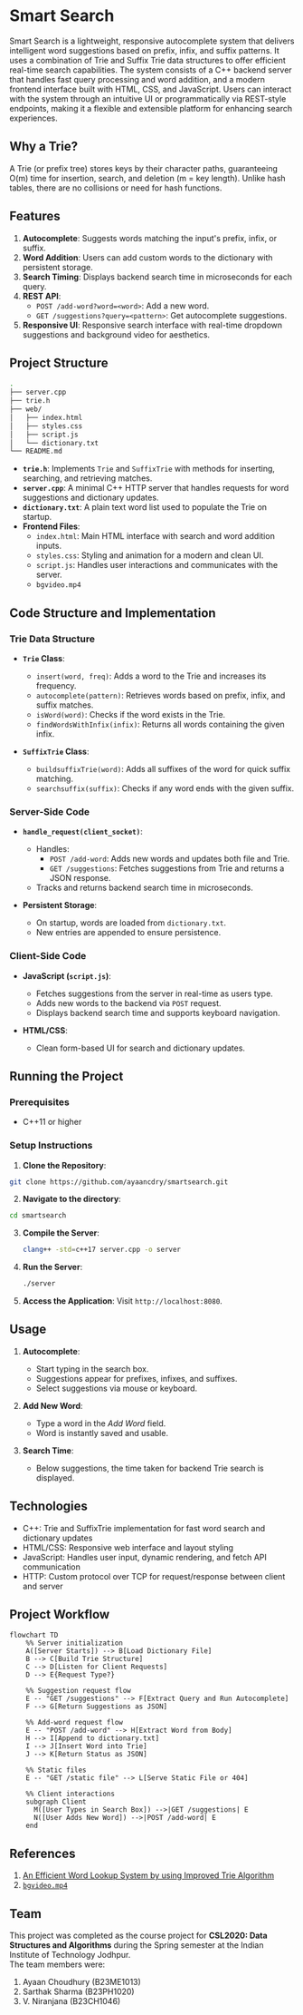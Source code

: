 # Smart Search

Smart Search is a lightweight, responsive autocomplete system that delivers intelligent word suggestions based on prefix, infix, and suffix patterns. It uses a combination of Trie and Suffix Trie data structures to offer efficient real-time search capabilities. The system consists of a C++ backend server that handles fast query processing and word addition, and a modern frontend interface built with HTML, CSS, and JavaScript. Users can interact with the system through an intuitive UI or programmatically via REST-style endpoints, making it a flexible and extensible platform for enhancing search experiences.

## Why a Trie?
A Trie (or prefix tree) stores keys by their character paths, guaranteeing O(m) time for insertion, search, and deletion (m = key length). Unlike hash tables, there are no collisions or need for hash functions. 

## Features

1. **Autocomplete**: Suggests words matching the input's prefix, infix, or suffix.  
2. **Word Addition**: Users can add custom words to the dictionary with persistent storage.  
3. **Search Timing**: Displays backend search time in microseconds for each query.  
4. **REST API**:  
   - `POST /add-word?word=<word>`: Add a new word.  
   - `GET /suggestions?query=<pattern>`: Get autocomplete suggestions.
5. **Responsive UI**: Responsive search interface with real-time dropdown suggestions and background video for aesthetics.


## Project Structure
```bash
.
├── server.cpp          
├── trie.h             
├── web/
│   ├── index.html      
│   ├── styles.css      
│   ├── script.js       
│   └── dictionary.txt 
└── README.md

```
- **`trie.h`**: Implements `Trie` and `SuffixTrie` with methods for inserting, searching, and retrieving matches.  
- **`server.cpp`**: A minimal C++ HTTP server that handles requests for word suggestions and dictionary updates.  
- **`dictionary.txt`**: A plain text word list used to populate the Trie on startup.  
- **Frontend Files**:  
  - `index.html`: Main HTML interface with search and word addition inputs.  
  - `styles.css`: Styling and animation for a modern and clean UI.  
  - `script.js`: Handles user interactions and communicates with the server.  
  - `bgvideo.mp4`


## Code Structure and Implementation

### Trie Data Structure

- **`Trie` Class**:
  - `insert(word, freq)`: Adds a word to the Trie and increases its frequency.  
  - `autocomplete(pattern)`: Retrieves words based on prefix, infix, and suffix matches.  
  - `isWord(word)`: Checks if the word exists in the Trie.  
  - `findWordsWithInfix(infix)`: Returns all words containing the given infix.

- **`SuffixTrie` Class**:
  - `buildsuffixTrie(word)`: Adds all suffixes of the word for quick suffix matching.  
  - `searchsuffix(suffix)`: Checks if any word ends with the given suffix.


### Server-Side Code

- **`handle_request(client_socket)`**:
  - Handles:
    - `POST /add-word`: Adds new words and updates both file and Trie.
    - `GET /suggestions`: Fetches suggestions from Trie and returns a JSON response.
  - Tracks and returns backend search time in microseconds.

- **Persistent Storage**:
  - On startup, words are loaded from `dictionary.txt`.  
  - New entries are appended to ensure persistence.


### Client-Side Code

- **JavaScript (`script.js`)**:
  - Fetches suggestions from the server in real-time as users type.  
  - Adds new words to the backend via `POST` request.  
  - Displays backend search time and supports keyboard navigation.

- **HTML/CSS**:
  - Clean form-based UI for search and dictionary updates.  


## Running the Project

### Prerequisites

- C++11 or higher  

### Setup Instructions

1. **Clone the Repository**:  
  ```bash
  git clone https://github.com/ayaancdry/smartsearch.git
  ```
2. **Navigate to the directory**:
  ```bash
  cd smartsearch
  ```
3. **Compile the Server**:
   ```bash
   clang++ -std=c++17 server.cpp -o server
   ```
4. **Run the Server**:
   ```bash
   ./server
   ```
5. **Access the Application**:
   Visit `http://localhost:8080`. 


## Usage

1. **Autocomplete**:
    - Start typing in the search box.
    - Suggestions appear for prefixes, infixes, and suffixes.
    - Select suggestions via mouse or keyboard.

2. **Add New Word**:
    - Type a word in the *Add Word* field.
    - Word is instantly saved and usable.

3. **Search Time**:
    - Below suggestions, the time taken for backend Trie search is displayed.


## Technologies

- C++: Trie and SuffixTrie implementation for fast word search and dictionary updates
- HTML/CSS: Responsive web interface and layout styling
- JavaScript: Handles user input, dynamic rendering, and fetch API communication
- HTTP: Custom protocol over TCP for request/response between client and server

## Project Workflow

```mermaid
flowchart TD
    %% Server initialization
    A([Server Starts]) --> B[Load Dictionary File]
    B --> C[Build Trie Structure]
    C --> D[Listen for Client Requests]
    D --> E{Request Type?}

    %% Suggestion request flow
    E -- "GET /suggestions" --> F[Extract Query and Run Autocomplete]
    F --> G[Return Suggestions as JSON]

    %% Add‑word request flow
    E -- "POST /add-word" --> H[Extract Word from Body]
    H --> I[Append to dictionary.txt]
    I --> J[Insert Word into Trie]
    J --> K[Return Status as JSON]

    %% Static files
    E -- "GET /static file" --> L[Serve Static File or 404]

    %% Client interactions
    subgraph Client
      M([User Types in Search Box]) -->|GET /suggestions| E
      N([User Adds New Word]) -->|POST /add-word| E
    end
```
## References
1. [An Efficient Word Lookup System by using Improved Trie Algorithm](https://arxiv.org/pdf/1911.01763)
2. [`bgvideo.mp4`](https://www.pexels.com/)

## Team
This project was completed as the course project for **CSL2020: Data Structures and Algorithms** during the Spring semester at the Indian Institute of Technology Jodhpur.  
The team members were:  
1. Ayaan Choudhury (B23ME1013)  
2. Sarthak Sharma (B23PH1020)  
3. V. Niranjana (B23CH1046)  


   
